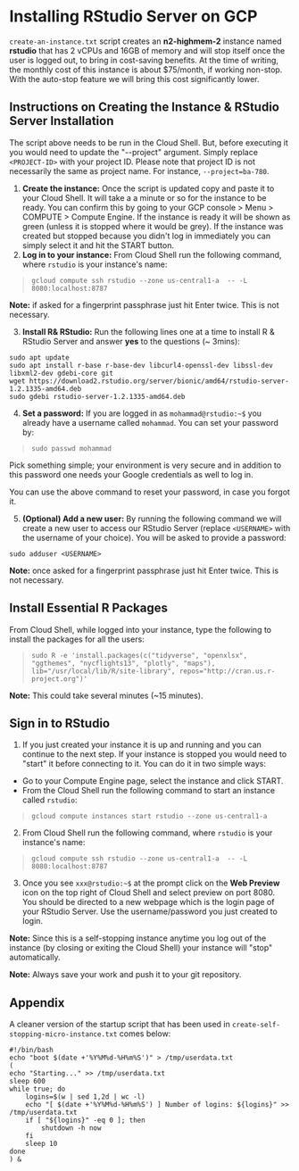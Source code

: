 # Installing RStudio Server on GCP

`create-an-instance.txt` script creates an **n2-highmem-2** instance named **rstudio** that has 2 vCPUs and 16GB of memory and will stop itself once the user is logged out, to bring in cost-saving benefits. At the time of writing, the monthly cost of this instance is about $75/month, if working non-stop. With the auto-stop feature we will bring this cost significantly lower.

## Instructions on Creating the Instance & RStudio Server Installation

The script above needs to be run in the Cloud Shell. But, before executing it you would need to update the "--project" argument. Simply replace `<PROJECT-ID>` with your project ID. Please note that project ID is not necessarily the same as project name. For instance, `--project=ba-780`.

1. **Create the instance:** Once the script is updated copy and paste it to your Cloud Shell. It will take a a minute or so for the instance to be ready. You can confirm this by going to your GCP console > Menu > COMPUTE > Compute Engine. If the instance is ready it will be shown as green (unless it is stopped where it would be grey). If the instance was created but stopped because you didn't log in immediately you can simply select it and hit the START button.
2. **Log in to your instance:** From Cloud Shell run the following command, where `rstudio` is your instance's name:

> `gcloud compute ssh rstudio --zone us-central1-a  -- -L 8080:localhost:8787`

**Note:** if asked for a fingerprint passphrase just hit Enter twice. This is not necessary.

3. **Install R& RStudio:** Run the following lines one at a time to install R & RStudio Server and answer **yes** to the questions (~ 3mins):
```
sudo apt update
sudo apt install r-base r-base-dev libcurl4-openssl-dev libssl-dev libxml2-dev gdebi-core git
wget https://download2.rstudio.org/server/bionic/amd64/rstudio-server-1.2.1335-amd64.deb
sudo gdebi rstudio-server-1.2.1335-amd64.deb
```
4. **Set a password:** If you are logged in as `mohammad@rstudio:~$` you already have a username called `mohammad`. You can set your password by:

> `sudo passwd mohammad`

Pick something simple; your environment is very secure and in addition to this password one needs your Google credentials as well to log in.

You can use the above command to reset your password, in case you forgot it.

5. **(Optional) Add a new user:** By running the following command we will create a new user to access our RStudio Server (replace `<USERNAME>` with the username of your choice). You will be asked to provide a password:
```
sudo adduser <USERNAME>
```

**Note:** once asked for a fingerprint passphrase just hit Enter twice. This is not necessary.

## Install Essential R Packages
From Cloud Shell, while logged into your instance, type the following to install the packages for all the users:

> `sudo R -e 'install.packages(c("tidyverse", "openxlsx", "ggthemes", "nycflights13", "plotly", "maps"), lib="/usr/local/lib/R/site-library", repos="http://cran.us.r-project.org")'`

**Note:** This could take several minutes (~15 minutes).

## Sign in to RStudio
1. If you just created your instance it is up and running and you can continue to the next step. If your instance is stopped you would need to "start" it before connecting to it. You can do it in two simple ways:
  * Go to your Compute Engine page, select the instance and click START.
  * From the Cloud Shell run the following command to start an instance called `rstudio`:

> `gcloud compute instances start rstudio --zone us-central1-a`

2. From Cloud Shell run the following command, where `rstudio` is your instance's name:

> `gcloud compute ssh rstudio --zone us-central1-a  -- -L 8080:localhost:8787`

3. Once you see `xxx@rstudio:~$` at the prompt click on the **Web Preview** icon on the top right of Cloud Shell and select preview on port 8080. You should be directed to a new webpage which is the login page of your RStudio Server. Use the username/password you just created to login.

**Note:** Since this is a self-stopping instance anytime you log out of the instance (by closing or exiting the Cloud Shell) your instance will "stop" automatically.

**Note:** Always save your work and push it to your git repository.

## Appendix
A cleaner version of the startup script that has been used in `create-self-stopping-micro-instance.txt` comes below:

```
#!/bin/bash
echo "boot $(date +'%Y%M%d-%H%m%S')" > /tmp/userdata.txt
(
echo "Starting..." >> /tmp/userdata.txt
sleep 600
while true; do
    logins=$(w | sed 1,2d | wc -l)
    echo "[ $(date +'%Y%M%d-%H%m%S') ] Number of logins: ${logins}" >> /tmp/userdata.txt   
    if [ "${logins}" -eq 0 ]; then
        shutdown -h now
    fi
    sleep 10
done
) &
```
